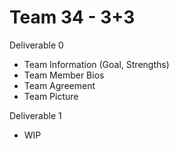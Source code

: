# Team 34 - 3+3

Deliverable 0
- Team Information (Goal, Strengths)
- Team Member Bios
- Team Agreement  
- Team Picture

Deliverable 1
- WIP
